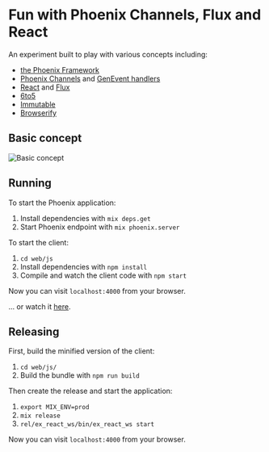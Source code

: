 # Fun with Phoenix Channels, Flux and React

An experiment built to play with various concepts including:

- [the Phoenix Framework](http://www.phoenixframework.org/)
- [Phoenix Channels](http://www.phoenixframework.org/v0.8.0/docs/channels) and [GenEvent handlers](http://elixir-lang.org/docs/master/elixir/GenEvent.html)
- [React](http://facebook.github.io/react/index.html) and [Flux](http://facebook.github.io/flux/)
- [6to5](https://6to5.org/)
- [Immutable](http://facebook.github.io/immutable-js/)
- [Browserify](http://browserify.org/)

## Basic concept

![Basic concept](https://cloud.githubusercontent.com/assets/425363/6131715/de297278-b11b-11e4-8080-815ef5d650c2.png)

## Running

To start the Phoenix application:

1. Install dependencies with `mix deps.get`
2. Start Phoenix endpoint with `mix phoenix.server`

To start the client:

1. `cd web/js`
2. Install dependencies with `npm install`
3. Compile and watch the client code with `npm start`

Now you can visit `localhost:4000` from your browser.

... or watch it [here](https://vimeo.com/119231105).

## Releasing

First, build the minified version of the client:

1. `cd web/js/`
2. Build the bundle with `npm run build`

Then create the release and start the application:

1. `export MIX_ENV=prod`
2. `mix release`
3. `rel/ex_react_ws/bin/ex_react_ws start`

Now you can visit `localhost:4000` from your browser.
